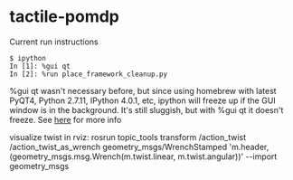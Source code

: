 tactile-pomdp
=============

Current run instructions

```
$ ipython
In [1]: %gui qt
In [2]: %run place_framework_cleanup.py
```
%gui qt wasn't necessary before, but since using homebrew with latest PyQT4, Python 2.7.11, IPython 4.0.1, etc, ipython will freeze up if the GUI window is in the background.
It's still sluggish, but with %gui qt it doesn't freeze.  See [here](http://ipython.readthedocs.org/en/stable/config/eventloops.html?highlight=event%20loop) for more info


visualize twist in rviz:
rosrun topic_tools transform /action_twist /action_twist_as_wrench geometry_msgs/WrenchStamped 'm.header, (geometry_msgs.msg.Wrench(m.twist.linear, m.twist.angular))' --import geometry_msgs